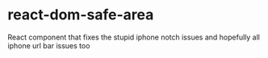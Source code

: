 # react-dom-safe-area
React component that fixes the stupid iphone notch issues and hopefully all iphone url bar issues too
